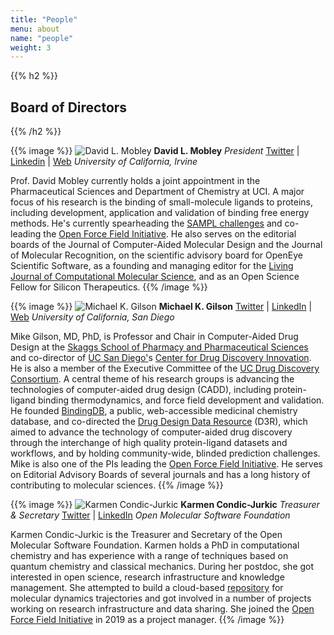 ```yaml
---
title: "People"
menu: about
name: "people"
weight: 3
---
```


{{% h2 %}}
## Board of Directors
{{% /h2 %}}

{{% image %}}
![David L. Mobley](/images/davidlmobley.jpg)
**David L. Mobley**
*President*
[Twitter](https://twitter.com/davidlmobley) | [Linkedin](https://www.linkedin.com/in/david-mobley-1b09724) | [Web](https://mobleylab.org/)
_University of California, Irvine_

Prof. David Mobley currently holds a joint appointment in the Pharmaceutical Sciences and Department of Chemistry at UCI. A major focus of his research is the binding of small-molecule ligands to proteins, including development, application and validation of binding free energy methods. He&#39;s currently spearheading the [SAMPL challenges](https://www.samplchallenges.org/) and co-leading the [Open Force Field Initiative](http://openforcefield.org/). He also serves on the editorial boards of the Journal of Computer-Aided Molecular Design and the Journal of Molecular Recognition, on the scientific advisory board for OpenEye Scientific Software, as a founding and managing editor for the [Living Journal of Computational Molecular Science](http://livecomsjournal.org/), and as an Open Science Fellow for Silicon Therapeutics.
{{% /image %}}


{{% image %}}
![Michael K. Gilson](/images/michaelkgilson.jpg)
**Michael K. Gilson**
[Twitter](http://twitter.com/michaelkgilson) | [LinkedIn](http://linkedin.com/in/mkgilson) | [Web](http://gilson.cloud.ucsd.edu/)
_University of California, San Diego_

Mike Gilson, MD, PhD, is Professor and Chair in Computer-Aided Drug Design at the [Skaggs School of Pharmacy and Pharmaceutical Sciences](https://pharmacy.ucsd.edu/) and co-director of [UC San Diego&#39;](https://ucsd.edu/)s [Center for Drug Discovery Innovation](http://drugdiscovery.ucsd.edu/). He is also a member of the Executive Committee of the [UC Drug Discovery Consortium](https://www.ucdrugdiscovery.org/). A central theme of his research groups is advancing the technologies of computer-aided drug design (CADD),  including protein-ligand binding thermodynamics, and force field development and validation. He founded [BindingDB](http://www.bindingdb.org/bind/index.jsp), a public, web-accessible medicinal chemistry database, and co-directed the [Drug Design Data Resource](https://drugdesigndata.org/) (D3R), which aimed to advance the technology of computer-aided drug discovery through the interchange of high quality protein-ligand datasets and workflows, and by holding community-wide, blinded prediction challenges. Mike is also one of the PIs leading the [Open Force Field Initiative](http://openforcefield.org/). He serves on Editorial Advisory Boards of several journals and has a long history of contributing to molecular sciences.
{{% /image %}}


{{% image %}}
![Karmen Condic-Jurkic](/images/karmen.jpg)
**Karmen Condic-Jurkic**
*Treasurer & Secretary*
[Twitter](http://twitter.com/karmecon) | [LinkedIn](http://linkedin.com/in/karmen-condic-jurkic-805073b)
_Open Molecular Software Foundation_

Karmen Condic-Jurkic is the Treasurer and Secretary of the Open Molecular Software Foundation. Karmen holds a PhD in computational chemistry and has experience with a range of techniques based on quantum chemistry and classical mechanics. During her postdoc, she got interested in open science, research infrastructure and knowledge management. She attempted to build a cloud-based [repository](http://web.archive.org/web/20190228174834/http:/www.mdbox.org/) for molecular dynamics trajectories and got involved in a number of projects working on research infrastructure and data sharing. She joined the [Open Force Field Initiative](http://openforcefield.org/) in 2019 as a project manager.
{{% /image %}}
